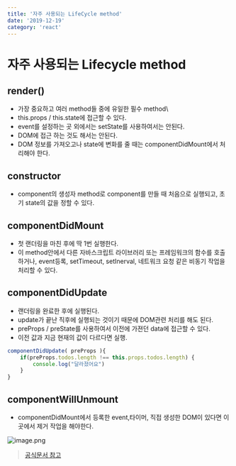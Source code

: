 ```yaml
---
title: '자주 사용되는 LifeCycle method'
date: '2019-12-19'
category: 'react'
---
```


# 자주 사용되는 Lifecycle method

## render()

- 가장 중요하고 여러 method들 중에 유일한 필수 method\
- this.props / this.state에 접근할 수 있다.
- event를 설정하는 곳 외에서는 setState를 사용하여서는 안된다.
- DOM에 접근 하는 것도 해서는 안된다.
- DOM 정보를 가져오고나 state에 변화를 줄 때는 componentDidMount에서 처리해야 한다.

## constructor

- component의 생성자 method로 component를 만들 때 처음으로 실행되고, 초기 state의 값을 정할 수 있다.

## componentDidMount

- 첫 랜더링을 마친 후에 딱 1번 실행한다.
- 이 method안에서 다른 자바스크립트 라이브러리 또는 프레임워크의 함수를 호출하거나, event등록, setTimeout, setInerval, 네트워크 요청 같은 비동기 작업을 처리할 수 있다.

## componentDidUpdate

- 랜더링을 완료한 후에 실행된다.
- update가 끝난 직후에 실행되는 것이기 때문에 DOM관련 처리를 해도 된다.
- preProps / preState를 사용하여서 이전에 가젼던 data에 접근할 수 있다.
- 이전 값과 지금 현재의 값이 다르다면 실행.

```javascript
componentDidUpdate( preProps ){
	if(preProps.todos.length !== this.props.todos.length) {
    	console.log("달라졌어요")
    }
}
```

## componentWillUnmount

- componentDidMount에서 등록한 event,타이머, 직접 생성한 DOM이 있다면 이곳에서 제거 작업을 해야한다.

![image.png](https://images.velog.io/post-images/jotang/a1ba20c0-399d-11ea-92c9-a98a0266d08e/image.png)

> [공식문서 참고](http://projects.wojtekmaj.pl/react-lifecycle-methods-diagram/)
